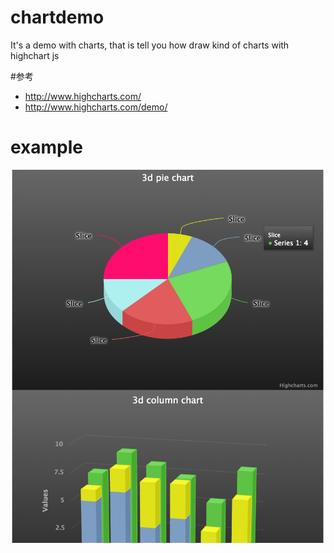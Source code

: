 # chartdemo

It's a demo with charts, that is tell you how draw kind of charts with highchart js

#参考

* http://www.highcharts.com/
* http://www.highcharts.com/demo/

# example

![ej](https://github.com/bingbo/chartdemo/blob/master/doc/chart.png)
